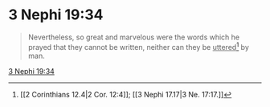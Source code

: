 # 3 Nephi 19:34

> Nevertheless, so great and marvelous were the words which he prayed that they cannot be written, neither can they be <u>uttered</u>[^a] by man.

[3 Nephi 19:34](https://www.churchofjesuschrist.org/study/scriptures/bofm/3-ne/19?lang=eng&id=p34#p34)


[^a]: [[2 Corinthians 12.4|2 Cor. 12:4]]; [[3 Nephi 17.17|3 Ne. 17:17.]]
